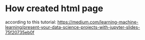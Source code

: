 # How created html page

according to this tutorial: https://medium.com/learning-machine-learning/present-your-data-science-projects-with-jupyter-slides-75f20735eb0f
